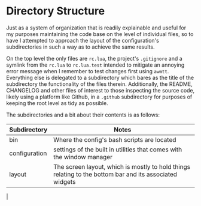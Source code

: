 # Directory Structure 

Just as a system of organization that is readily explainable and useful for my purposes maintaining the code base on the level of individual files, so to have I attempted to approach the layout of the configuration's subdirectories in such a way as to achieve the same results. 

On the top level the only files are `rc.lua`, the project's `.gitignore` and a symlink from the `rc.lua` to `rc.lua.test` intended to mitigate an annoying error message when I remember to test changes first using `awmtt`. Everything else is delegated to a subdirectory which bares as the title of the subdirectory the functionality of the files therein. Additionally, the README, CHANGELOG and other files of interest to those inspecting the source code, likely using a platform like Github, in a `.github` subdirectory for purposes of keeping the root level as tidy as possible. 

The subdirectories and a bit about their contents is as follows:

| Subdirectory | Notes |
|--------------|-------|
| bin | Where the config's bash scripts are located |
| configuration | settings of the built in utilities that comes with the window manager |
| layout | The screen layout, which is mostly to hold things relating to the bottom bar and its associated widgets |
| 